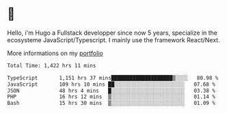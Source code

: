 # 👋 

Hello, i'm Hugo a Fullstack developper since now 5 years, specialize in the ecosysteme JavaScript/Typescript. I mainly use the framework React/Next.

More informations on my [portfolio](https://hcampos.fr)

<!--START_SECTION:waka-->

```txt
Total Time: 1,422 hrs 11 mins

TypeScript       1,151 hrs 37 mins████████████████████▒░░░░   80.98 %
JavaScript       109 hrs 10 mins ██░░░░░░░░░░░░░░░░░░░░░░░   07.68 %
JSON             48 hrs 4 mins   █░░░░░░░░░░░░░░░░░░░░░░░░   03.38 %
PHP              16 hrs 12 mins  ▒░░░░░░░░░░░░░░░░░░░░░░░░   01.14 %
Bash             15 hrs 30 mins  ▒░░░░░░░░░░░░░░░░░░░░░░░░   01.09 %
```

<!--END_SECTION:waka-->
